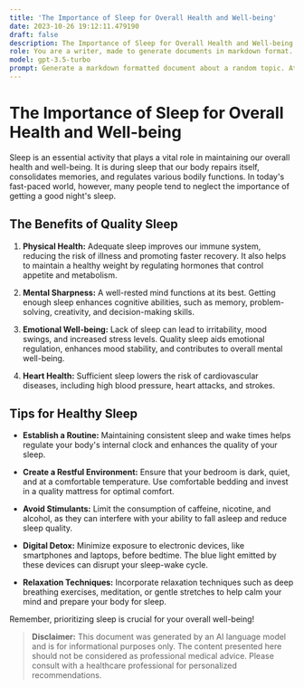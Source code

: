 ```yaml
---
title: 'The Importance of Sleep for Overall Health and Well-being'
date: 2023-10-26 19:12:11.479190
draft: false
description: The Importance of Sleep for Overall Health and Well-being
role: You are a writer, made to generate documents in markdown format. It is very important that all of the documents you generate are in valid markdown format.
model: gpt-3.5-turbo
prompt: Generate a markdown formatted document about a random topic. At the bottom, include a disclaimer explaining that the document was generated by you. The first line of the document should be the title. Make sure that the entire document is in proper markdown format, using a mix of various tags to make the document visually appealing.
---
```


# The Importance of Sleep for Overall Health and Well-being

Sleep is an essential activity that plays a vital role in maintaining our overall health and well-being. It is during sleep that our body repairs itself, consolidates memories, and regulates various bodily functions. In today's fast-paced world, however, many people tend to neglect the importance of getting a good night's sleep.

## The Benefits of Quality Sleep

1. **Physical Health:** Adequate sleep improves our immune system, reducing the risk of illness and promoting faster recovery. It also helps to maintain a healthy weight by regulating hormones that control appetite and metabolism.

2. **Mental Sharpness:** A well-rested mind functions at its best. Getting enough sleep enhances cognitive abilities, such as memory, problem-solving, creativity, and decision-making skills.

3. **Emotional Well-being:** Lack of sleep can lead to irritability, mood swings, and increased stress levels. Quality sleep aids emotional regulation, enhances mood stability, and contributes to overall mental well-being.

4. **Heart Health:** Sufficient sleep lowers the risk of cardiovascular diseases, including high blood pressure, heart attacks, and strokes.

## Tips for Healthy Sleep

- **Establish a Routine:** Maintaining consistent sleep and wake times helps regulate your body's internal clock and enhances the quality of your sleep.

- **Create a Restful Environment:** Ensure that your bedroom is dark, quiet, and at a comfortable temperature. Use comfortable bedding and invest in a quality mattress for optimal comfort.

- **Avoid Stimulants:** Limit the consumption of caffeine, nicotine, and alcohol, as they can interfere with your ability to fall asleep and reduce sleep quality.

- **Digital Detox:** Minimize exposure to electronic devices, like smartphones and laptops, before bedtime. The blue light emitted by these devices can disrupt your sleep-wake cycle.

- **Relaxation Techniques:** Incorporate relaxation techniques such as deep breathing exercises, meditation, or gentle stretches to help calm your mind and prepare your body for sleep.

Remember, prioritizing sleep is crucial for your overall well-being!

> **Disclaimer:** This document was generated by an AI language model and is for informational purposes only. The content presented here should not be considered as professional medical advice. Please consult with a healthcare professional for personalized recommendations.